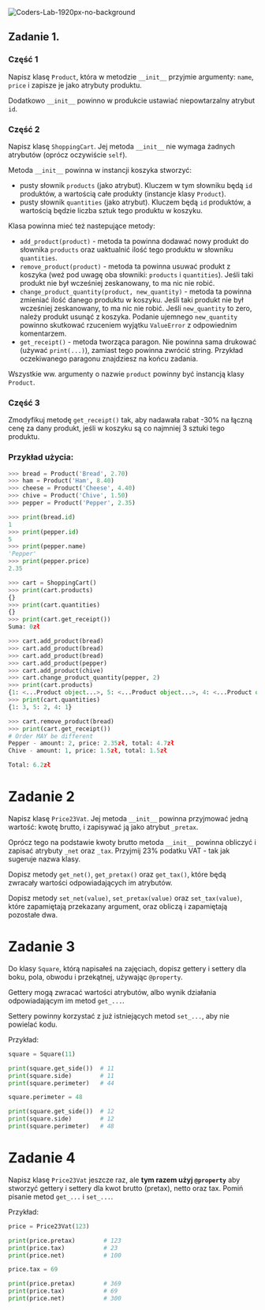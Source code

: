 ![Coders-Lab-1920px-no-background](https://user-images.githubusercontent.com/30623667/104709394-2cabee80-571f-11eb-9518-ea6a794e558e.png)


## Zadanie 1.

### Część 1

Napisz klasę `Product`, która w metodzie `__init__` przyjmie argumenty: `name`, `price` i zapisze je jako atrybuty produktu.

Dodatkowo `__init__` powinno w produkcie ustawiać niepowtarzalny atrybut `id`.

### Część 2

Napisz klasę `ShoppingCart`. Jej metoda `__init__` nie wymaga żadnych atrybutów (oprócz oczywiście `self`).

Metoda `__init__` powinna w instancji koszyka stworzyć:
 - pusty słownik `products` (jako atrybut). Kluczem w tym słowniku będą `id` produktów, a wartością całe produkty (instancje klasy `Product`).
 - pusty słownik `quantities` (jako atrybut). Kluczem będą `id` produktów, a wartością będzie liczba sztuk tego produktu w koszyku.

Klasa powinna mieć też nastepujące metody:

 - `add_product(product)` - metoda ta powinna dodawać nowy produkt do słownika `products` oraz uaktualnić ilość tego produktu w słowniku `quantities`.
 - `remove_product(product)` - metoda ta powinna usuwać produkt z koszyka (weź pod uwagę oba słowniki: `products` i `quantities`). Jeśli taki produkt nie był wcześniej zeskanowany, to ma nic nie robić.
 - `change_product_quantity(product, new_quantity)` - metoda ta powinna zmieniać ilość danego produktu w koszyku. Jeśli taki produkt nie był wcześniej zeskanowany, to ma nic nie robić. Jeśli `new_quantity` to zero, należy produkt usunąć z koszyka. Podanie ujemnego `new_quantity` powinno skutkować rzuceniem wyjątku `ValueError` z odpowiednim komentarzem.
 - `get_receipt()` - metoda tworząca paragon. Nie powinna sama drukować (używać `print(...)`), zamiast tego powinna zwrócić string. Przykład oczekiwanego paragonu znajdziesz na końcu zadania.

Wszystkie ww. argumenty o nazwie `product` powinny być instancją klasy `Product`.

### Część 3

Zmodyfikuj metodę `get_receipt()` tak, aby nadawała rabat -30% na łączną cenę za dany produkt, jeśli w koszyku są co najmniej 3 sztuki tego produktu.

### Przykład użycia:

```python
>>> bread = Product('Bread', 2.70)
>>> ham = Product('Ham', 8.40)
>>> cheese = Product('Cheese', 4.40)
>>> chive = Product('Chive', 1.50)
>>> pepper = Product('Pepper', 2.35)

>>> print(bread.id)
1
>>> print(pepper.id)
5
>>> print(pepper.name)
'Pepper'
>>> print(pepper.price)
2.35

>>> cart = ShoppingCart()
>>> print(cart.products)
{}
>>> print(cart.quantities)
{}
>>> print(cart.get_receipt())
Suma: 0zł

>>> cart.add_product(bread)
>>> cart.add_product(bread)
>>> cart.add_product(bread)
>>> cart.add_product(pepper)
>>> cart.add_product(chive)
>>> cart.change_product_quantity(pepper, 2)
>>> print(cart.products)
{1: <...Product object...>, 5: <...Product object...>, 4: <...Product object...>}
>>> print(cart.quantities)
{1: 3, 5: 2, 4: 1}

>>> cart.remove_product(bread)
>>> print(cart.get_receipt())
# Order MAY be different
Pepper - amount: 2, price: 2.35zł, total: 4.7zł
Chive - amount: 1, price: 1.5zł, total: 1.5zł

Total: 6.2zł
```


# Zadanie 2

Napisz klasę `Price23Vat`. Jej metoda `__init__` powinna przyjmować jedną wartość: kwotę brutto, i zapisywać ją jako atrybut `_pretax`.

Oprócz tego na podstawie kwoty brutto metoda `__init__` powinna obliczyć i zapisać atrybuty `_net` oraz `_tax`. Przyjmij 23% podatku VAT - tak jak sugeruje nazwa klasy.

Dopisz metody `get_net()`, `get_pretax()` oraz `get_tax()`, które będą zwracały wartości odpowiadających im atrybutów.

Dopisz metody `set_net(value)`, `set_pretax(value)` oraz `set_tax(value)`, które zapamiętają przekazany argument, oraz obliczą i zapamiętają pozostałe dwa.


# Zadanie 3

Do klasy `Square`, którą napisałeś na zajęciach, dopisz gettery i settery dla boku, pola, obwodu i przekątnej, używając `@property`.

Gettery mogą zwracać wartości atrybutów, albo wynik działania odpowiadającym im metod `get_...`.

Settery powinny korzystać z już istniejących metod `set_...`, aby nie powielać kodu.

Przykład:
```python
square = Square(11)

print(square.get_side())  # 11
print(square.side)        # 11
print(square.perimeter)   # 44

square.perimeter = 48

print(square.get_side())  # 12
print(square.side)        # 12
print(square.perimeter)   # 48
```


# Zadanie 4

Napisz klasę `Price23Vat` jeszcze raz, ale **tym razem użyj `@property`** aby stworzyć gettery i settery dla kwot brutto (pretax), netto oraz tax. Pomiń pisanie metod `get_...` i `set_...`.

Przykład:

```python
price = Price23Vat(123)

print(price.pretax)        # 123
print(price.tax)           # 23
print(price.net)           # 100

price.tax = 69

print(price.pretax)        # 369
print(price.tax)           # 69
print(price.net)           # 300
```
